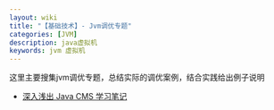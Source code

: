 ```yaml
---
layout: wiki
title: "【基础技术】- Jvm调优专题"
categories: [JVM]
description: java虚拟机
keywords: jvm 虚拟机
---
```



这里主要搜集jvm调优专题，总结实际的调优案例，结合实践给出例子说明

* [深入浅出 Java CMS 学习笔记](https://mp.weixin.qq.com/s/eGwLVk474cJWyVoP97gWGg)
